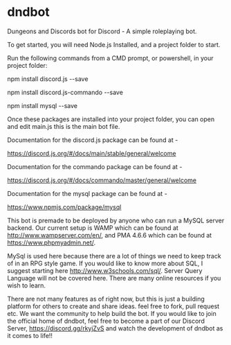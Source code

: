 # dndbot
Dungeons and Discords bot for Discord - A simple roleplaying bot.

To get started, you will need Node.js Installed, and a project folder to start.

Run the following commands from a CMD prompt, or powershell, in your project folder:


npm install discord.js --save

npm install discord.js-commando --save

npm install mysql --save


Once these packages are installed into your project folder, you can open and edit main.js
this is the main bot file.


Documentation for the discord.js package can be found at -

https://discord.js.org/#/docs/main/stable/general/welcome

Documentation for the commando package can be found at -

https://discord.js.org/#/docs/commando/master/general/welcome

Documentation for the mysql package can be found at - 

https://www.npmjs.com/package/mysql


This bot is premade to be deployed by anyone who can run a MySQL server backend.
Our current setup is WAMP which can be found at http://www.wampserver.com/en/, and
PMA 4.6.6 which can be found at https://www.phpmyadmin.net/.


MySql is used here because there are a lot of things we need to keep track of in an RPG style game.
If you would like to know more about SQL, I suggest starting here http://www.w3schools.com/sql/.
Server Query Language will not be covered here. There are many online resources if you wish to learn.


There are not many features as of right now, but this is just a building platform for others to create and share ideas.
feel free to fork, pull request etc. We want the community to help build the bot. If you would like to join the official home of dndbot, feel free to become a part of our Discord Server, https://discord.gg/rkyjZvS and watch the development of dndbot as it comes to life!!

